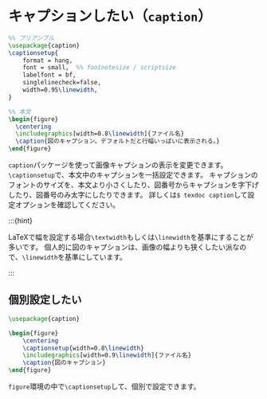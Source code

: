 # キャプションしたい（``caption``）

```latex
%% プリアンブル
\usepackage{caption}
\captionsetup{
    format = hang,
    font = small,  %% footnotesize / scriptsize
    labelfont = bf,
    singlelinecheck=false,
    width=0.95\linewidth,
}

%% 本文
\begin{figure}
  \centering
  \includegraphics[width=0.8\linewidth]{ファイル名}
  \caption{図のキャプション。デフォルトだと行幅いっぱいに表示される。}
\end{figure}
```

``caption``パッケージを使って画像キャプションの表示を変更できます。
``\captionsetup``で、本文中のキャプションを一括設定できます。
キャプションのフォントのサイズを、本文より小さくしたり、図番号からキャプションを字下げしたり、図番号のみ太字にしたりできます。
詳しくは``$ texdoc caption``して設定オプションを確認してください。

:::{hint}

LaTeXで幅を設定する場合``\textwidth``もしくは``\linewidth``を基準にすることが多いです。
個人的に図のキャプションは、画像の幅よりも狭くしたい派なので、``\linewidth``を基準にしています。

:::

## 個別設定したい

```latex
\usepackage{caption}

\begin{figure}
    \centering
    \captionsetup{width=0.8\linewidth}
    \includegraphics[width=0.9\linewidth]{ファイル名}
    \caption{図のキャプション}
\end{figure}
```

``figure``環境の中で``\captionsetup``して、個別で設定できます。
